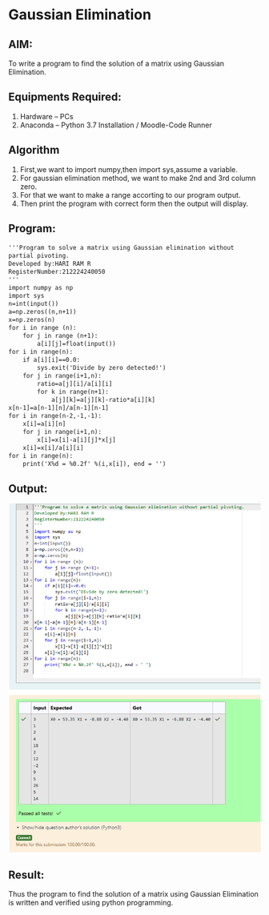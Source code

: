 # Gaussian Elimination

## AIM:
To write a program to find the solution of a matrix using Gaussian Elimination.

## Equipments Required:
1. Hardware – PCs
2. Anaconda – Python 3.7 Installation / Moodle-Code Runner

## Algorithm
1. First,we want to import numpy,then import sys,assume a variable.
2. For gaussian elimination method, we want to make 2nd and 3rd column zero. 
3. For that we want to make a range accorting to our program output.
4. Then print the program with correct form then the output will display.

## Program:
```
'''Program to solve a matrix using Gaussian elimination without partial pivoting.
Developed by:HARI RAM R
RegisterNumber:212224240050
'''
import numpy as np
import sys
n=int(input())
a=np.zeros((n,n+1))
x=np.zeros(n)
for i in range (n):
    for j in range (n+1):
        a[i][j]=float(input())
for i in range(n):
    if a[i][i]==0.0:
        sys.exit('Divide by zero detected!')
    for j in range(i+1,n):
        ratio=a[j][i]/a[i][i]
        for k in range(n+1):
            a[j][k]=a[j][k]-ratio*a[i][k]
x[n-1]=a[n-1][n]/a[n-1][n-1]
for i in range(n-2,-1,-1):
    x[i]=a[i][n]
    for j in range(i+1,n):
        x[i]=x[i]-a[i][j]*x[j]
    x[i]=x[i]/a[i][i]
for i in range(n):
    print('X%d = %0.2f' %(i,x[i]), end = '')
```

## Output:
![alt text](<Screenshot 2025-04-18 085803.png>)


## Result:
Thus the program to find the solution of a matrix using Gaussian Elimination is written and verified using python programming.


